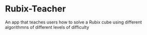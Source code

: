 # Rubix-Teacher
An app that teaches users how to solve a Rubix cube using different algorithmns of different levels of difficulty
